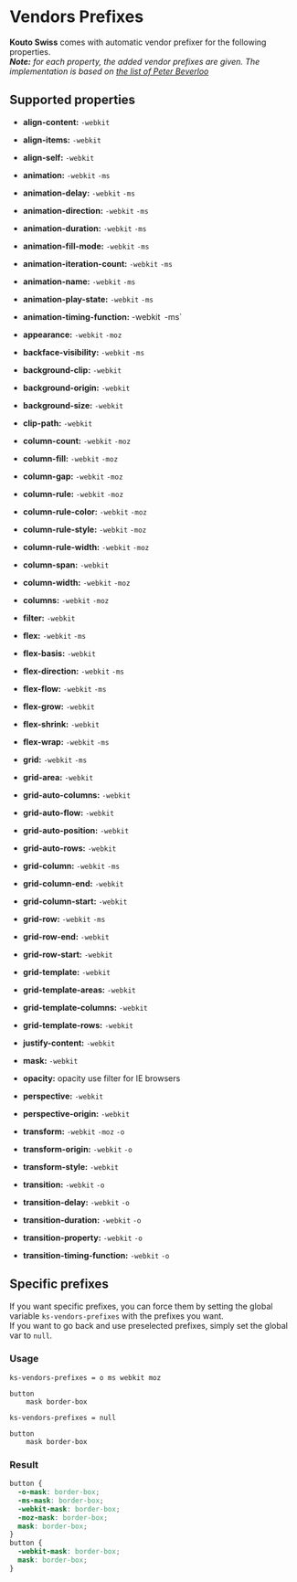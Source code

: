 # Vendors Prefixes

**Kouto Swiss** comes with automatic vendor prefixer for the following properties.  
_**Note:** for each property, the added vendor prefixes are given. The implementation is based on [the list of Peter Beverloo](http://peter.sh/experiments/vendor-prefixed-css-property-overview/)_

## Supported properties

* **align-content:** `-webkit`
* **align-items:** `-webkit`
* **align-self:** `-webkit`

* **animation:** `-webkit` `-ms`
* **animation-delay:** `-webkit` `-ms`
* **animation-direction:** `-webkit` `-ms`
* **animation-duration:** `-webkit` `-ms`
* **animation-fill-mode:** `-webkit` `-ms`
* **animation-iteration-count:** `-webkit` `-ms`
* **animation-name:** `-webkit` `-ms`
* **animation-play-state:** `-webkit` `-ms`
* **animation-timing-function:** -webkit` `-ms`

* **appearance:** `-webkit` `-moz`

* **backface-visibility:** `-webkit` `-ms`

* **background-clip:** `-webkit`
* **background-origin:** `-webkit`
* **background-size:** `-webkit`

* **clip-path:** `-webkit`

* **column-count:** `-webkit` `-moz`
* **column-fill:** `-webkit` `-moz`
* **column-gap:** `-webkit` `-moz`
* **column-rule:** `-webkit` `-moz`
* **column-rule-color:** `-webkit` `-moz`
* **column-rule-style:** `-webkit` `-moz`
* **column-rule-width:** `-webkit` `-moz`
* **column-span:** `-webkit`
* **column-width:** `-webkit` `-moz`
* **columns:** `-webkit` `-moz`

* **filter:** `-webkit` 

* **flex:** `-webkit` `-ms`
* **flex-basis:** `-webkit`
* **flex-direction:** `-webkit` `-ms`
* **flex-flow:** `-webkit` `-ms`
* **flex-grow:** `-webkit`
* **flex-shrink:** `-webkit`
* **flex-wrap:** `-webkit` `-ms`

* **grid:** `-webkit` `-ms`
* **grid-area:** `-webkit`
* **grid-auto-columns:** `-webkit`
* **grid-auto-flow:** `-webkit`
* **grid-auto-position:** `-webkit`
* **grid-auto-rows:** `-webkit`
* **grid-column:** `-webkit` `-ms`
* **grid-column-end:** `-webkit`
* **grid-column-start:** `-webkit`
* **grid-row:** `-webkit` `-ms`
* **grid-row-end:** `-webkit`
* **grid-row-start:** `-webkit`
* **grid-template:** `-webkit`
* **grid-template-areas:** `-webkit`
* **grid-template-columns:** `-webkit`
* **grid-template-rows:** `-webkit`

* **justify-content:** `-webkit`

* **mask:** `-webkit`

* **opacity:** opacity use filter for IE browsers

* **perspective:** `-webkit`
* **perspective-origin:** `-webkit`

* **transform:** `-webkit` `-moz` `-o`
* **transform-origin:** `-webkit` `-o`
* **transform-style:** `-webkit`

* **transition:** `-webkit` `-o`
* **transition-delay:** `-webkit` `-o`
* **transition-duration:** `-webkit` `-o`
* **transition-property:** `-webkit` `-o`
* **transition-timing-function:** `-webkit` `-o`

##  Specific prefixes

If you want specific prefixes, you can force them by setting the global variable `ks-vendors-prefixes` with the prefixes you want.  
If you want to go back and use preselected prefixes, simply set the global var to `null`.

### Usage

```stylus
ks-vendors-prefixes = o ms webkit moz

button
    mask border-box

ks-vendors-prefixes = null

button
    mask border-box
```

### Result

```css
button {
  -o-mask: border-box;
  -ms-mask: border-box;
  -webkit-mask: border-box;
  -moz-mask: border-box;
  mask: border-box;
}
button {
  -webkit-mask: border-box;
  mask: border-box;
}
```
